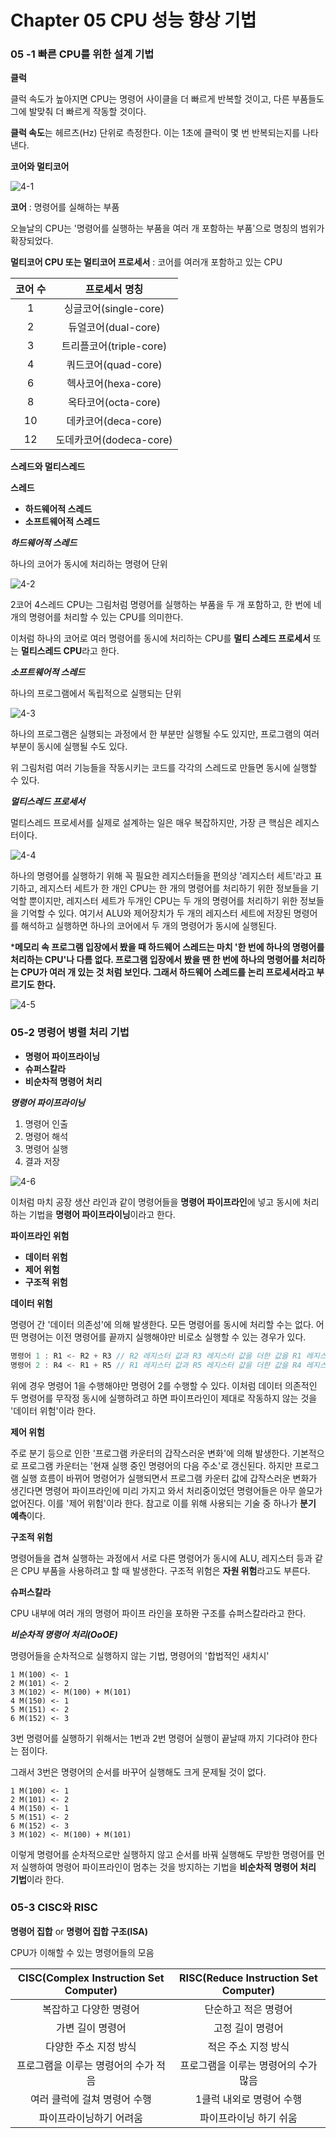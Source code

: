 # Chapter 05 CPU 성능 향상 기법

### 05 -1 빠른 CPU를 위한 설계 기법

**클럭**

클럭 속도가 높아지면 CPU는 명령어 사이클을 더 빠르게 반복할 것이고, 다른 부품들도 그에 발맞춰 더 빠르게 작동할 것이다.

**클럭 속도**는 헤르츠(Hz) 단위로 측정한다. 이는 1초에 클럭이 몇 번 반복되는지를 나타낸다.

**코어와 멀티코어**

![4-1](https://github.com/JeongHwan0208/Computer-Instruction-operating-system/blob/main/Linux/%EC%BB%B4%ED%93%A8%ED%84%B0%20%EA%B5%AC%EC%A1%B0%20%26%20%EC%9A%B4%EC%98%81%EC%B2%B4%EC%A0%9C/%EC%BB%B4%ED%93%A8%ED%84%B0%20%EA%B5%AC%EC%A1%B0%20%26%20%EC%9A%B4%EC%98%81%EC%B2%B4%EC%A0%9C%20image/4-1.jpg)

**코어** : 명령어를 실해하는 부품

오늘날의 CPU는 '명령어를 실행하는 부품을 여러 개 포함하는 부품'으로 명칭의 범위가 확장되었다.

**멀티코어 CPU 또는 멀티코어 프로세서** : 코어를 여러개 포함하고 있는 CPU

| 코어 수 |      프로세서 명칭      |
| :-----: | :---------------------: |
|    1    |  싱글코어(single-core)  |
|    2    |   듀얼코어(dual-core)   |
|    3    | 트리플코어(triple-core) |
|    4    |   쿼드코어(quad-core)   |
|    6    |   헥사코어(hexa-core)   |
|    8    |   옥타코어(octa-core)   |
|   10    |   데카코어(deca-core)   |
|   12    | 도데카코어(dodeca-core) |

 **스레드와 멀티스레드**

**스레드**  

- **하드웨어적 스레드**
- **소프트웨어적 스레드**

***하드웨어적 스레드***

하나의 코어가 동시에 처리하는 명령어 단위

![4-2](https://github.com/JeongHwan0208/Computer-Instruction-operating-system/blob/main/Linux/%EC%BB%B4%ED%93%A8%ED%84%B0%20%EA%B5%AC%EC%A1%B0%20%26%20%EC%9A%B4%EC%98%81%EC%B2%B4%EC%A0%9C/%EC%BB%B4%ED%93%A8%ED%84%B0%20%EA%B5%AC%EC%A1%B0%20%26%20%EC%9A%B4%EC%98%81%EC%B2%B4%EC%A0%9C%20image/4-2.jpg)

2코어 4스레드 CPU는 그림처럼 명령어를 실행하는 부품을 두 개 포함하고, 한 번에 네 개의 명령어를 처리할 수 있는 CPU를 의미한다.

이처럼 하나의 코어로 여러 명령어를 동시에 처리하는 CPU를 **멀티 스레드 프로세서** 또는 **멀티스레드 CPU**라고 한다.

***소프트웨어적 스레드***

하나의 프로그램에서 독립적으로 실행되는 단위

![4-3](Chttps://github.com/JeongHwan0208/Computer-Instruction-operating-system/blob/main/Linux/%EC%BB%B4%ED%93%A8%ED%84%B0%20%EA%B5%AC%EC%A1%B0%20%26%20%EC%9A%B4%EC%98%81%EC%B2%B4%EC%A0%9C/%EC%BB%B4%ED%93%A8%ED%84%B0%20%EA%B5%AC%EC%A1%B0%20%26%20%EC%9A%B4%EC%98%81%EC%B2%B4%EC%A0%9C%20image/4-3.jpg)

하나의 프로그램은 실행되는 과정에서 한 부분만 실행될 수도 있지만, 프로그램의 여러 부분이 동시에 실행될 수도 있다.

위 그림처럼 여러 기능들을 작동시키는 코드를 각각의 스레드로 만들면 동시에 실행할 수 있다.

***멀티스레드 프로세서***

멀티스레드 프로세서를 실제로 설계하는 일은 매우 복잡하지만, 가장 큰 핵심은 레지스터이다.

![4-4](https://github.com/JeongHwan0208/Computer-Instruction-operating-system/blob/main/Linux/%EC%BB%B4%ED%93%A8%ED%84%B0%20%EA%B5%AC%EC%A1%B0%20%26%20%EC%9A%B4%EC%98%81%EC%B2%B4%EC%A0%9C/%EC%BB%B4%ED%93%A8%ED%84%B0%20%EA%B5%AC%EC%A1%B0%20%26%20%EC%9A%B4%EC%98%81%EC%B2%B4%EC%A0%9C%20image/4-4.jpg)

하나의 명령어를 실행하기 위해 꼭 필요한 레지스터들을 편의상 '레지스터 세트'라고 표기하고, 레지스터 세트가 한 개인 CPU는 한 개의 명령어를 처리하기 위한 정보들을 기억할 뿐이지만, 레지스터 세트가 두개인 CPU는 두 개의 명령어를 처리하기 위한 정보들을 기억할 수 있다. 여기서 ALU와 제어장치가 두 개의 레지스터 세트에 저장된 명령어를 해석하고 실행하면 하나의 코어에서 두 개의 명령어가 동시에 실행된다.

***메모리 속 프로그램 입장에서 봤을 때 하드웨어 스레드는 마치 '한 번에 하나의 명령어를 처리하는 CPU'나 다름 없다. 프로그램 입장에서 봤을 땐 한 번에 하나의 명령어를 처리하는 CPU가 여러 개 있는 것 처럼 보인다. 그래서 하드웨어 스레드를 논리 프로세서라고 부르기도 한다.**

![4-5](https://github.com/JeongHwan0208/Computer-Instruction-operating-system/blob/main/Linux/%EC%BB%B4%ED%93%A8%ED%84%B0%20%EA%B5%AC%EC%A1%B0%20%26%20%EC%9A%B4%EC%98%81%EC%B2%B4%EC%A0%9C/%EC%BB%B4%ED%93%A8%ED%84%B0%20%EA%B5%AC%EC%A1%B0%20%26%20%EC%9A%B4%EC%98%81%EC%B2%B4%EC%A0%9C%20image/4-5.jpg)

### 05-2 명령어 병렬 처리 기법

- **명령어 파이프라이닝**
- **슈퍼스칼라**
- **비순차적 명령어 처리**



***명령어 파이프라이닝***

1. 명령어 인출
2. 명령어 해석
3. 명령어 실행
4. 결과 저장

![4-6](https://github.com/JeongHwan0208/Computer-Instruction-operating-system/blob/main/Linux/%EC%BB%B4%ED%93%A8%ED%84%B0%20%EA%B5%AC%EC%A1%B0%20%26%20%EC%9A%B4%EC%98%81%EC%B2%B4%EC%A0%9C/%EC%BB%B4%ED%93%A8%ED%84%B0%20%EA%B5%AC%EC%A1%B0%20%26%20%EC%9A%B4%EC%98%81%EC%B2%B4%EC%A0%9C%20image/4-6.jpg)

이처럼 마치 공장 생산 라인과 같이 명령어들을 **명령어 파이프라인**에 넣고 동시에 처리하는 기법을 **명령어 파이프라이닝**이라고 한다.

**파이프라인 위험**

- **데이터 위험**
- **제어 위험**
- **구조적 위험**



**데이터 위험**

명령어 간 '데이터 의존성'에 의해 발생한다. 모든 명령어를 동시에 처리할 수는 없다. 어떤 명령어는 이전 명령어를 끝까지 실행해야만 비로소 실행할 수 있는 경우가 있다.

```c
명령어 1 : R1 <- R2 + R3 // R2 레지스터 값과 R3 레지스터 값을 더한 값을 R1 레지스터에 저장
명령어 2 : R4 <- R1 + R5 // R1 레지스터 값과 R5 레지스터 값을 더한 값을 R4 레지스터에 저장
```

위에 경우 명령어 1을 수행해야만 명령어 2를 수행할 수 있다. 이처럼 데이터 의존적인 두 명령어를 무작정 동시에 실행하려고 하면 파이프라인이 제대로 작동하지 않는 것을 '데이터 위험'이라 한다.

**제어 위험**

주로 분기 등으로 인한 '프로그램 카운터의 갑작스러운 변화'에 의해 발생한다. 기본적으로 프로그램 카운터는 '현재 실행 중인 명령어의 다음 주소'로 갱신된다. 하지만 프로그램 실행 흐름이 바뀌어 명령어가 실행되면서 프로그램 카운터 값에 갑작스러운 변화가 생긴다면 명령어 파이프라인에 미리 가지고 와서 처리중이었던 명령어들은 아무 쓸모가 없어진다. 이를 '제어 위험'이라 한다. 참고로 이를 위해 사용되는 기술 중 하나가 **분기 예측**이다. 

**구조적 위험**

명령어들을 겹쳐 실행하는 과정에서 서로 다른 명령어가 동시에 ALU, 레지스터 등과 같은 CPU 부품을 사용하려고 할 때 발생한다. 구조적 위험은 **자원 위험**라고도 부른다.



**슈퍼스칼라**

CPU 내부에 여러 개의 명령어 파이프 라인을 포하뫈 구조를 슈퍼스칼라라고 한다.



***비순차적 명령어 처리(OoOE)***

명령어들을 순차적으로 실행하지 않는 기법, 명령어의 '합법적인 새치시'

```
1 M(100) <- 1
2 M(101) <- 2
3 M(102) <- M(100) + M(101)
4 M(150) <- 1
5 M(151) <- 2
6 M(152) <- 3
```

3번 명령어를 실행하기 위해서는 1번과 2번 명령어 실행이 끝날때 까지 기다려야 한다는 점이다.

그래서 3번은 명령어의 순서를 바꾸어 실행해도 크게 문제될 것이 없다.

```
1 M(100) <- 1
2 M(101) <- 2
4 M(150) <- 1
5 M(151) <- 2
6 M(152) <- 3
3 M(102) <- M(100) + M(101)
```

이렇게 명령어를 순차적으로만 실행하지 않고 순서를 바꿔 실행해도 무방한 명령어를 먼저 실행하여 명령어 파이프라인이 멈추는 것을 방지하는 기법을 **비순차적 명령어 처리 기법**이라 한다.

### 05-3 CISC와 RISC

**명령어 집합** or **명령어 집합 구조(ISA)**

CPU가 이해할 수 있는 명령어들의 모음



| CISC(Complex Instruction Set Computer) | RISC(Reduce Instruction Set Computer) |
| :------------------------------------: | :-----------------------------------: |
|         복잡하고 다양한 명령어         |         단순하고 적은 명령어          |
|            가변 길이 명령어            |           고정 길이 명령어            |
|         다양한 주소 지정 방식          |          적은 주소 지정 방식          |
|  프로그램을 이루는 명령어의 수가 적음  | 프로그램을 이루는 명령어의 수가 많음  |
|      여러 클럭에 걸쳐 명령어 수행      |       1클럭 내외로 명령어 수행        |
|        파이프라이닝하기 어려움         |        파이프라이닝 하기 쉬움         |

